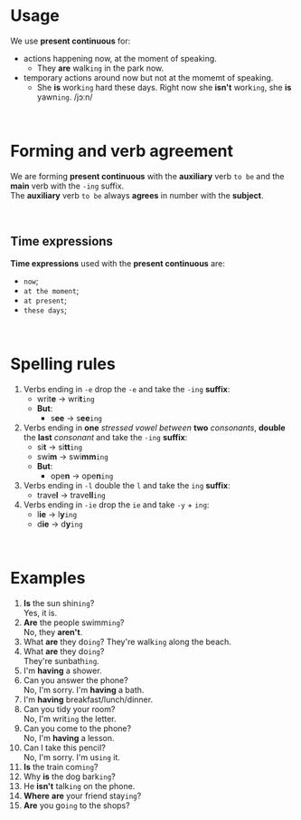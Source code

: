 # Usage
We use **present continuous** for:
- actions happening now, at the moment of speaking.
  - They **are** walk`ing` in the park now.
- temporary actions around now but not at the momemt of speaking.
  - She **is** work`ing` hard these days. Right now she **isn't** work`ing`, she **is** yawn`ing`. /jɔːn/

<br>

# Forming and verb agreement
We are forming **present continuous** with the **auxiliary** verb `to be` and the **main** verb with the `-ing` suffix.<br>
The **auxiliary** verb `to be` always **agrees** in number with the **subject**.

<br>

## Time expressions
**Time expressions** used with the **present continuous** are:
- `now`;
- `at the moment`;
- `at present`;
- `these days`;

<br>

# Spelling rules
1. Verbs ending in `-e` drop the `-e` and take the `-ing` **suffix**:
   - writ**e** → wri**t**`ing`
   - **But**:
     - s**ee** → s**ee**`ing`
2. Verbs ending in **one** *stressed vowel* *between* **two** *consonants*, **double** the **last** *consonant* and take the `-ing` **suffix**:
   - si**t** → si**tt**`ing`
   - swi**m** → swi**mm**`ing`
   - **But**:
     - ope**n** → ope**n**`ing`
3. Verbs ending in `-l` double the `l` and take the `ing` **suffix**:
   - trave**l** -> trave**ll**`ing`
4. Verbs ending in `-ie` drop the `ie` and take `-y` + `ing`:
   -  l**ie** -> l**y**`ing`
   -  d**ie** -> d**y**`ing`

<br>

# Examples
1. **Is** the sun shin`ing`?<br>Yes, it is.
2. **Are** the people swimm`ing`?<br>No, they **aren't**.
3. What **are** they do`ing`? They're walk`ing` along the beach.
4. What **are** they do`ing`?<br>They're sunbath`ing`.
5. I'm **having** a shower.
6. Can you answer the phone?<br>No, I'm sorry. I'm **having** a bath.
7. I'm **having** breakfast/lunch/dinner.
8. Can you tidy your room?<br>No, I'm writ`ing` the letter.
9. Can you come to the phone?<br>No, I'm **having** a lesson.
10. Can I take this pencil?<br>No, I'm sorry. I'm us`ing` it.
11. **Is** the train com`ing`?
12. Why **is** the dog bark`ing`?
13. He **isn't** talk`ing` on the phone.
14. **Where** **are** your friend stay`ing`?
15. **Are** you go`ing` to the shops?

